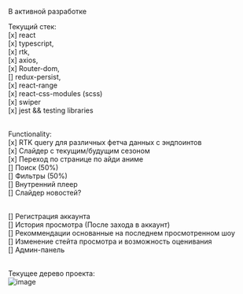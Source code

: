 В активной разработке

Текущий стек: <br>
[x] react <br>
[x] typescript, <br>
[x] rtk, <br>
[x] axios, <br>
[x] Router-dom, <br>
[] redux-persist, <br>
[x] react-range <br>
[x] react-css-modules (scss) <br>
[x] swiper <br>
[x] jest && testing libraries <br> <br>

Functionality: <br>
[x] RTK query для различных фетча данных с эндпоинтов <br>
[x] Слайдер с текущим/будущим сезоном <br>
[x] Переход по странице по айди аниме <br>
[] Поиск (50%) <br>
[] Фильтры (50%) <br>
[] Внутренний плеер <br>
[] Слайдер новостей? <br><br>

[] Регистрация аккаунта <br>
[] История просмотра (После захода в аккаунт) <br>
[] Рекоммендации основанные на последнем просмотренном шоу <br>
[] Изменение стейта просмотра и возможность оценивания <br>
[] Админ-панель <br> <br>

Текущее дерево проекта: <br>
![image](https://user-images.githubusercontent.com/105242673/230733854-a7976b90-96b3-4f3a-9fca-c4d41b9c798e.png) <br>

